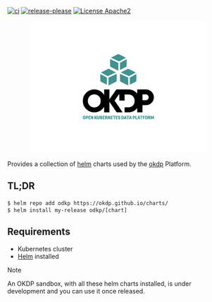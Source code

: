 [![ci](https://github.com/okdp/charts/actions/workflows/ci.yml/badge.svg)](https://github.com/okdp/charts/actions/workflows/ci.yml)
[![release-please](https://github.com/okdp/charts/actions/workflows/release-please.yml/badge.svg)](https://github.com/okdp/charts/actions/workflows/release-please.yml)
[![License Apache2](https://img.shields.io/badge/License-Apache%202.0-blue.svg)](http://www.apache.org/licenses/LICENSE-2.0)

<p align="center">
    <img width="400px" height=auto src="docs/logo/inverted/okdp-inverted.png" />
</p>


Provides a collection of [helm](https://helm.sh/) charts used by the [okdp](https://okdp.io) Platform.

## TL;DR

```console
$ helm repo add odkp https://okdp.github.io/charts/
$ helm install my-release odkp/[chart]
```

## Requirements

- Kubernetes cluster
- [Helm](https://helm.sh/) installed

> [!NOTE]
> An OKDP sandbox, with all these helm charts installed, is under development and you can use it once released.
> 